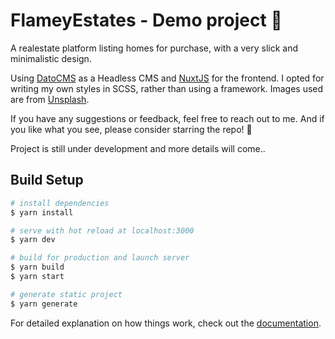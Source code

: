 # FlameyEstates - Demo project 🏡

A realestate platform listing homes for purchase, with a very slick and minimalistic design.

Using [DatoCMS](https://datocms.com) as a Headless CMS and [NuxtJS](https://nuxt.com/) for the frontend.
I opted for writing my own styles in SCSS, rather than using a framework.
Images used are from [Unsplash](https://unsplash.com).

If you have any suggestions or feedback, feel free to reach out to me.
And if you like what you see, please consider starring the repo! 🌟

Project is still under development and more details will come..



## Build Setup

```bash
# install dependencies
$ yarn install

# serve with hot reload at localhost:3000
$ yarn dev

# build for production and launch server
$ yarn build
$ yarn start

# generate static project
$ yarn generate
```

For detailed explanation on how things work, check out the [documentation](https://nuxtjs.org).
